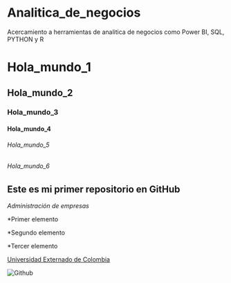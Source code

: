 # Analitica_de_negocios
Acercamiento a herramientas de analitica de negocios como Power BI, SQL, PYTHON y R
# Hola_mundo_1
## Hola_mundo_2
### Hola_mundo_3
#### Hola_mundo_4
###### Hola_mundo_5
###### Hola_mundo_6
## **Este es mi primer repositorio en GitHub**
*Administración de empresas*

*Primer elemento

*Segundo elemento

*Tercer elemento

[Universidad Externado de Colombia](https://www.uexternado.edu.co/)

![Github](https://github.blog/wp-content/uploads/2024/07/github-logo.png)
